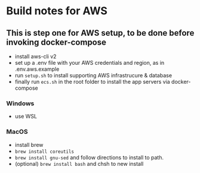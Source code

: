 # Build notes for AWS

##  This is step one for AWS setup, to be done before invoking docker-compose

- install aws-cli v2
- set up a .env file with your AWS credentials and region, as in .env.aws.example
- run `setup.sh` to install supporting AWS infrastrucure & database
- finally run `ecs.sh` in the root folder to install the app servers via docker-compose

### Windows

 - use WSL

### MacOS

- install brew
- `brew install coreutils`
- `brew install gnu-sed` and follow directions to install to path.
- (optional) `brew install bash` and chsh to new install